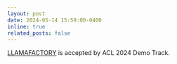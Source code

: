 ```yaml
---
layout: post
date: 2024-05-14 15:59:00-0400
inline: true
related_posts: false
---
```


[LLAMAFACTORY](https://github.com/hiyouga/LLaMA-Factory) is accepted by ACL 2024 Demo Track.